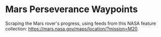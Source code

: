 # Mars Perseverance Waypoints
Scraping the Mars rover's progress, using feeds from this NASA feature collection: https://mars.nasa.gov/maps/location/?mission=M20.
